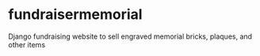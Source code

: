 # fundraisermemorial
Django fundraising website to sell engraved memorial bricks, plaques, and other items
